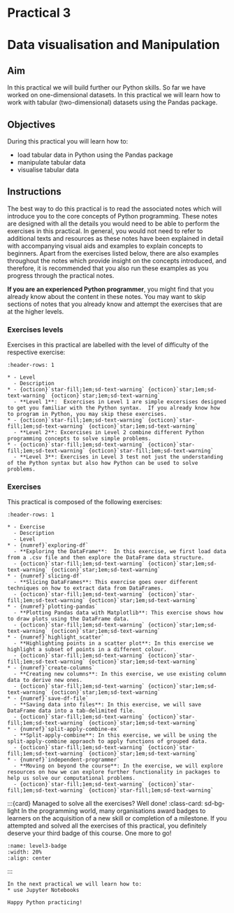 # Practical 3
# Data visualisation and Manipulation

## Aim  
In this practical we will build further our Python skills.  So far we have worked on one-dimensional datasets.  In this practical 
we will learn how to work with tabular (two-dimensional) datasets using the Pandas package.

## Objectives
During this practical you will learn how to:
* load tabular data in Python using the Pandas package
* manipulate tabular data
* visualise tabular data


## Instructions

The best way to do this practical is to read the associated notes which will introduce you to the core concepts of Python programming. 
These notes are designed with all the details you would need to be able to perform the exercises in this practical. In 
general, you would not need to refer to additional texts and resources as these notes have been explained in detail with
accompanying visual aids and examples to explain concepts to beginners.  Apart from the exercises listed below, there are also 
examples throughout the notes which provide insight on the concepts introduced, and therefore, it is recommended that you also 
run these examples as you progress through the practical notes.  

**If you are an experienced Python programmer**, you might find that you already know about the content in these notes. You 
may want to skip sections of notes that you already know and attempt the exercises that are at the higher levels. 

### Exercises levels
Exercises in this practical are labelled with the level of difficulty of the respective exercise:

```{list-table}
:header-rows: 1

* - Level
  - Description
* - {octicon}`star-fill;1em;sd-text-warning` {octicon}`star;1em;sd-text-warning` {octicon}`star;1em;sd-text-warning`
  - **Level 1**:  Excercises in Level 1 are simple excersises designed to get you familiar with the Python syntax.  If you already know how to program in Python, you may skip these exercises.
* - {octicon}`star-fill;1em;sd-text-warning` {octicon}`star-fill;1em;sd-text-warning` {octicon}`star;1em;sd-text-warning`
  - **Level 2**: Excercises in Level 2 combine different Python programming concepts to solve simple problems.  
* - {octicon}`star-fill;1em;sd-text-warning` {octicon}`star-fill;1em;sd-text-warning` {octicon}`star-fill;1em;sd-text-warning`
  - **Level 3**: Exercises in Level 3 test not just the understanding of the Python syntax but also how Python can be used to solve problems.  
```

### Exercises

This practical is composed of the following exercises:

```{list-table}
:header-rows: 1

* - Exercise
  - Description
  - Level
* - {numref}`exploring-df`
  - **Exploring the DataFrame**:  In this exercise, we first load data from a .csv file and then explore the DataFrame data structure.
  - {octicon}`star-fill;1em;sd-text-warning` {octicon}`star;1em;sd-text-warning` {octicon}`star;1em;sd-text-warning`
* - {numref}`slicing-df`
  - **Slicing DataFrames**: This exercise goes over different techniques on how to extract data from DataFrames.
  - {octicon}`star-fill;1em;sd-text-warning` {octicon}`star-fill;1em;sd-text-warning` {octicon}`star;1em;sd-text-warning`
* - {numref}`plotting-pandas`
  - **Plotting Pandas data with Matplotlib**: This exercise shows how to draw plots using the DataFrame data.
  - {octicon}`star-fill;1em;sd-text-warning` {octicon}`star;1em;sd-text-warning` {octicon}`star;1em;sd-text-warning`
* - {numref}`highlight_scatter`
  - **Highlighting points in a scatter plot**: In this exercise we highlight a subset of points in a different colour.
  - {octicon}`star-fill;1em;sd-text-warning` {octicon}`star-fill;1em;sd-text-warning` {octicon}`star;1em;sd-text-warning`
* - {numref}`create-columns`
  - **Creating new columns**: In this exercise, we use existing column data to derive new ones.
  - {octicon}`star-fill;1em;sd-text-warning` {octicon}`star;1em;sd-text-warning` {octicon}`star;1em;sd-text-warning`
* - {numref}`save-df-file`
  - **Saving data into files**: In this exercise, we will save DataFrame data into a tab-delimited file.
  - {octicon}`star-fill;1em;sd-text-warning` {octicon}`star-fill;1em;sd-text-warning` {octicon}`star;1em;sd-text-warning`
* - {numref}`split-apply-combine-ex`
  - **Split-apply-combine**: In this exercise, we will be using the split-apply-combine appraoch to apply functions of grouped data.
  - {octicon}`star-fill;1em;sd-text-warning` {octicon}`star-fill;1em;sd-text-warning` {octicon}`star;1em;sd-text-warning`
* - {numref}`independent-programmer`
  - **Moving on beyond the course**: In the exercise, we will explore resources on how we can explore further functionality in packages to help us solve our computational problems.
  - {octicon}`star-fill;1em;sd-text-warning` {octicon}`star-fill;1em;sd-text-warning` {octicon}`star-fill;1em;sd-text-warning`
```

:::{card} Managed to solve all the exercises?  Well done!
:class-card: sd-bg-light
In the programming world, many organisations award badges to learners on the acquisition of a new skill or completion of a milestone.  If you attempted and solved all the exercises of this practical, you definitely deserve your third badge of this course. One more to go!
```{image} images/level-3-badge.png
:name: level3-badge
:width: 20%
:align: center
```
:::


```{admonition} Next week
In the next practical we will learn how to:
* use Jupyter Notebooks

Happy Python practicing!
```







